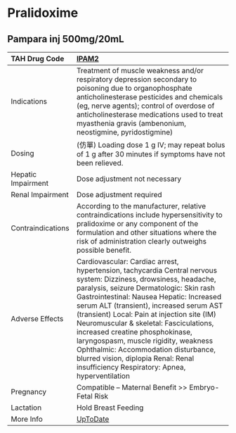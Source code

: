 # Pralidoxime

## Pampara inj 500mg/20mL

| TAH Drug Code      | [IPAM2](https://www.tahsda.org.tw/drugs/hissearch.php?drug_code=IPAM2)                                                                                                                                                                                                                                                                                                                                                                                                                                                                                  |
|:-------------------|:--------------------------------------------------------------------------------------------------------------------------------------------------------------------------------------------------------------------------------------------------------------------------------------------------------------------------------------------------------------------------------------------------------------------------------------------------------------------------------------------------------------------------------------------------------|
| Indications        | Treatment of muscle weakness and/or respiratory depression secondary to poisoning due to organophosphate anticholinesterase pesticides and chemicals (eg, nerve agents); control of overdose of anticholinesterase medications used to treat myasthenia gravis (ambenonium, neostigmine, pyridostigmine)                                                                                                                                                                                                                                                |
| Dosing             | (仿單) Loading dose 1 g IV; may repeat bolus of 1 g after 30 minutes if symptoms have not been relieved.                                                                                                                                                                                                                                                                                                                                                                                                                                                |
| Hepatic Impairment | Dose adjustment not necessary                                                                                                                                                                                                                                                                                                                                                                                                                                                                                                                           |
| Renal Impairment   | Dose adjustment required                                                                                                                                                                                                                                                                                                                                                                                                                                                                                                                                |
| Contraindications  | According to the manufacturer, relative contraindications include hypersensitivity to pralidoxime or any component of the formulation and other situations where the risk of administration clearly outweighs possible benefit.                                                                                                                                                                                                                                                                                                                         |
| Adverse Effects    | Cardiovascular: Cardiac arrest, hypertension, tachycardia Central nervous system: Dizziness, drowsiness, headache, paralysis, seizure Dermatologic: Skin rash Gastrointestinal: Nausea Hepatic: Increased serum ALT (transient), increased serum AST (transient) Local: Pain at injection site (IM) Neuromuscular & skeletal: Fasciculations, increased creatine phosphokinase, laryngospasm, muscle rigidity, weakness Ophthalmic: Accommodation disturbance, blurred vision, diplopia Renal: Renal insufficiency Respiratory: Apnea, hyperventilation |
| Pregnancy          | Compatible – Maternal Benefit >> Embryo-Fetal Risk                                                                                                                                                                                                                                                                                                                                                                                                                                                                                                      |
| Lactation          | Hold Breast Feeding                                                                                                                                                                                                                                                                                                                                                                                                                                                                                                                                     |
| More Info          | [UpToDate](https://www.uptodate.com/contents/pralidoxime-drug-information)                                                                                                                                                                                                                                                                                                                                                                                                                                                                              |

